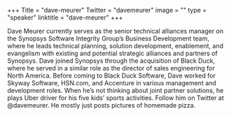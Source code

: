 +++
Title = "dave-meurer"
Twitter = "davemeurer"
image = ""
type = "speaker"
linktitle = "dave-meurer"
+++

Dave Meurer currently serves as the senior technical alliances manager on the Synopsys Software Integrity Group’s Business Development team, where he leads technical planning, solution development, enablement, and evangelism with existing and potential strategic alliances and partners of Synopsys. Dave joined Synopsys through the acquisition of Black Duck, where he served in a similar role as the director of sales engineering for North America. Before coming to Black Duck Software, Dave worked for Skyway Software, HSN.com, and Accenture in various management and development roles. When he’s not thinking about joint partner solutions, he plays Uber driver for his five kids’ sports activities. Follow him on Twitter at @davemeurer. He mostly just posts pictures of homemade pizza.